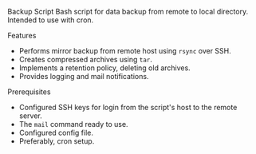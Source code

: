 Backup Script
Bash script for data backup from remote to local directory. Intended to use with cron.

Features
- Performs mirror backup from remote host using `rsync` over SSH. 
- Creates compressed archives using `tar`.
- Implements a retention policy, deleting old archives.
- Provides logging and mail notifications.

Prerequisites
- Configured SSH keys for login from the script's host to the remote server.
- The `mail` command ready to use.
- Configured config file.
- Preferably, cron setup.